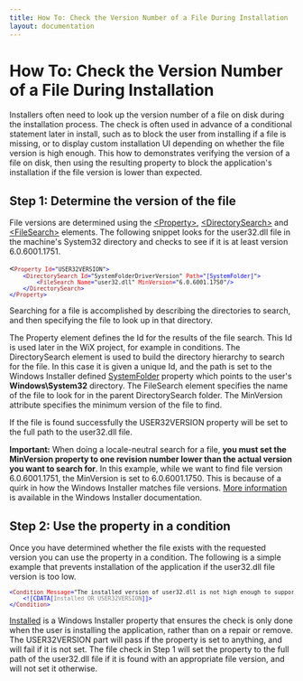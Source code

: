 ```yaml
---
title: How To: Check the Version Number of a File During Installation
layout: documentation
---
```

# How To: Check the Version Number of a File During Installation
Installers often need to look up the version number of a file on disk during the installation process. The check is often used in advance of a conditional statement later in install, such as to block the user from installing if a file is missing, or to display custom installation UI depending on whether the file version is high enough. This how to demonstrates verifying the version of a file on disk, then using the resulting property to block the application&apos;s installation if the file version is lower than expected.

## Step 1: Determine the version of the file
File versions are determined using the [&lt;Property&gt;](../../xsd/wix/property.html), [&lt;DirectorySearch&gt;](../../xsd/wix/directorysearch.html) and [&lt;FileSearch&gt;](../../xsd/wix/filesearch.html) elements. The following snippet looks for the user32.dll file in the machine&apos;s System32 directory and checks to see if it is at least version 6.0.6001.1751.

<pre>
&lt;<font size="2" color="#A31515">Property</font><font size="2" color="#0000FF"> </font><font size="2" color="#FF0000">Id</font><font size="2" color="#0000FF">=</font><font size="2">"USER32VERSION"</font><font size="2" color="#0000FF">&gt;
    &lt;</font><font size="2" color="#A31515">DirectorySearch</font><font size="2" color="#0000FF"> </font><font size="2" color="#FF0000">Id</font><font size="2" color="#0000FF">=</font><font size="2">"SystemFolderDriverVersion"</font><font size="2" color="#0000FF"> </font><font size="2" color="#FF0000">Path</font><font size="2" color="#0000FF">=</font><font size="2">"</font><font size="2" color="#0000FF">[SystemFolder]</font><font size="2">"</font><font size="2" color="#0000FF">&gt;
        &lt;</font><font size="2" color="#A31515">FileSearch</font><font size="2" color="#0000FF"> </font><font size="2" color="#FF0000">Name</font><font size="2" color="#0000FF">=</font><font size="2">"user32.dll"</font><font size="2" color="#0000FF"> </font><font size="2" color="#FF0000">MinVersion</font><font size="2" color="#0000FF">=</font><font size="2">"6.0.6001.1750"</font><font size="2" color="#0000FF">/&gt;
    &lt;/</font><font size="2" color="#A31515">DirectorySearch</font><font size="2" color="#0000FF">&gt;
&lt;/</font><font size="2" color="#A31515">Property</font><font size="2" color="#0000FF">&gt;</font>
</pre>

Searching for a file is accomplished by describing the directories to search, and then specifying the file to look up in that directory.

The Property element defines the Id for the results of the file search. This Id is used later in the WiX project, for example in conditions. The DirectorySearch element is used to build the directory hierarchy to search for the file. In this case it is given a unique Id, and the path is set to the Windows Installer defined <a href="http://msdn.microsoft.com/library/aa372055.aspx" target="_blank">SystemFolder</a> property which points to the user&apos;s **Windows\System32** directory. The FileSearch element specifies the name of the file to look for in the parent DirectorySearch folder. The MinVersion attribute specifies the minimum version of the file to find.

If the file is found successfully the USER32VERSION property will be set to the full path to the user32.dll file.

**Important:** When doing a locale-neutral search for a file, **you must set the MinVersion property to one revision number lower than the actual version you want to search for**. In this example, while we want to find file version 6.0.6001.1751, the MinVersion is set to 6.0.6001.1750. This is because of a quirk in how the Windows Installer matches file versions. <a href="http://msdn.microsoft.com/library/aa371853.aspx" target="_blank">More information</a> is available in the Windows Installer documentation.

## Step 2: Use the property in a condition
Once you have determined whether the file exists with the requested version you can use the property in a condition. The following is a simple example that prevents installation of the application if the user32.dll file version is too low.

<pre>
<font size="2" color="#0000FF">&lt;</font><font size="2" color="#A31515">Condition</font><font size="2" color="#0000FF"> </font><font size="2" color="#FF0000">Message</font><font size="2" color="#0000FF">=</font><font size="2">"The installed version of user32.dll is not high enough to support this installer."</font><font size="2" color="#0000FF">&gt;
    &lt;![CDATA[</font><font size="2" color="#808080">Installed OR USER32VERSION</font><font size="2" color="#0000FF">]]&gt;
&lt;/</font><font size="2" color="#A31515">Condition</font><font size="2" color="#0000FF">&gt;</font>
</pre>

<a href="http://msdn.microsoft.com/library/aa369297.aspx" target="_blank">Installed</a> is a Windows Installer property that ensures the check is only done when the user is installing the application, rather than on a repair or remove. The USER32VERSION part will pass if the property is set to anything, and will fail if it is not set. The file check in Step 1 will set the property to the full path of the user32.dll file if it is found with an appropriate file version, and will not set it otherwise.
